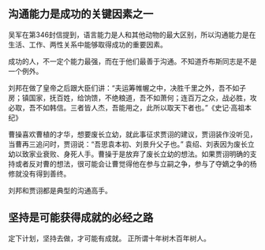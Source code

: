 ## 沟通能力是成功的关键因素之一
吴军在第346封信提到，语言能力是人和其他动物的最大区别，所以沟通能力是在生活、工作、两性关系中能够取得成功的重要因素。

成功的人，不一定个能力最强，而在于他们最善于沟通。不知道乔布斯同志是不是一个例外。

刘邦在做了皇帝之后跟大臣们讲：“夫运筹帷幄之中，决胜千里之外，吾不如子房；镇国家，抚百姓，给饷馈，不绝粮道，吾不如萧何；连百万之众，战必胜，攻必取，吾不如韩信。三者皆人杰，吾能用之，此所以取天下者也。”《史记·高祖本纪》

曹操喜欢曹植的才华，想要废长立幼，就此事征求贾诩的建议，贾诩装作没听见，当曹再三追问时，贾诩说：“吾思袁本初、刘景升父子也。” 袁绍、刘表因为废长立幼以致家业衰败、身死人手。曹操于是放弃了废长立幼的想法。如果贾诩明确的支持或者反对曹的想法，很可能会让曹觉得他在参与立嗣之争，参与了夺嫡之争的杨修就没有得到善终。

刘邦和贾诩都是典型的沟通高手。

## 坚持是可能获得成就的必经之路

定下计划，坚持去做，才可能有成就。
正所谓十年树木百年树人。